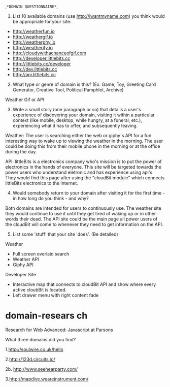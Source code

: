 ,`*DOMAIN QUESTIONNAIRE*`,

1. List 10 available domains (use http://iwantmyname.com) you think would be appropriate for your site:

  - http://weatherfun.io
  - http://weathergif.io
  - http://weatherphy.io
  - http://weatherify.io
  - http://cloudywithachanceofgif.com
  - http://developer.littlebits.cc
  - http://littlebits.cc/developer
  - http://dev.littlebits.cc
  - http://api.littlebits.cc


2. What type or genre of domain is this? (Ex. Game, Toy, Greeting Card Generator, Creative Tool, Political Pamphlet, Archive)

  Weather Gif or API

3. Write a small story (one paragraph or so) that details a user's experience of discovering your domain, visiting it within a particular context (like mobile, desktop, while hungry, at a funeral, etc.), experiencing what it has to offer, and subsequently leaving.

  Weather:
  The user is searching either the web or giphy's API for a fun interesting way to wake up to viewing the weather in the morning. The user could be doing this from their mobile phone in the morning or at the office during the day.

  API:
  littleBits is a electronics company who's mission is to put the power of electronics in the hands of everyone. This site will be targeted towards the power users who understand eletronic and has experience using api's. They would find this page after using the "cloudBit module" which connects littleBits electronics to the internet.



4. Would somebody return to your domain after visiting it for the first time - in how long do you think - and why?

  Both domains are intended for users to continuously use. The weather site they would continue to use it until they get tired of waking up or in other words their dead. The API site could be the main page all power users of the cloudBit will come to whenever they need to get information on the API.

5. List some 'stuff' that your site 'does'. (Be detailed)

  Weather
  - Full screen overlaid search
  - Weather API
  - Giphy API

  Developer Site
  - Interactive map that connects to cloudBit API and show where every active cloubBit is located.
  - Left drawer menu with right content fade



# domain-resears ch
Research for Web Advanced: Javascript at Parsons

What three domains did you find?

1.http://soulwire.co.uk/hello

2.http://123d.circuits.io/

2b. http://www.seehearparty.com/

3.http://mapdive.weareinstrument.com/

